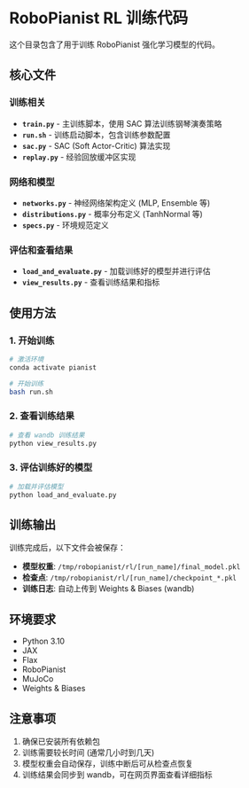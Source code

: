 # RoboPianist RL 训练代码

这个目录包含了用于训练 RoboPianist 强化学习模型的代码。

## 核心文件

### 训练相关
- **`train.py`** - 主训练脚本，使用 SAC 算法训练钢琴演奏策略
- **`run.sh`** - 训练启动脚本，包含训练参数配置
- **`sac.py`** - SAC (Soft Actor-Critic) 算法实现
- **`replay.py`** - 经验回放缓冲区实现

### 网络和模型
- **`networks.py`** - 神经网络架构定义 (MLP, Ensemble 等)
- **`distributions.py`** - 概率分布定义 (TanhNormal 等)
- **`specs.py`** - 环境规范定义

### 评估和查看结果
- **`load_and_evaluate.py`** - 加载训练好的模型并进行评估
- **`view_results.py`** - 查看训练结果和指标

## 使用方法

### 1. 开始训练
```bash
# 激活环境
conda activate pianist

# 开始训练
bash run.sh
```

### 2. 查看训练结果
```bash
# 查看 wandb 训练结果
python view_results.py
```

### 3. 评估训练好的模型
```bash
# 加载并评估模型
python load_and_evaluate.py
```

## 训练输出

训练完成后，以下文件会被保存：
- **模型权重**: `/tmp/robopianist/rl/[run_name]/final_model.pkl`
- **检查点**: `/tmp/robopianist/rl/[run_name]/checkpoint_*.pkl`
- **训练日志**: 自动上传到 Weights & Biases (wandb)

## 环境要求

- Python 3.10
- JAX
- Flax
- RoboPianist
- MuJoCo
- Weights & Biases

## 注意事项

1. 确保已安装所有依赖包
2. 训练需要较长时间 (通常几小时到几天)
3. 模型权重会自动保存，训练中断后可从检查点恢复
4. 训练结果会同步到 wandb，可在网页界面查看详细指标